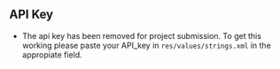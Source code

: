 ## API Key
* The api key has been removed for project submission. To get this working please paste your API_key in `res/values/strings.xml` in the appropiate field.
